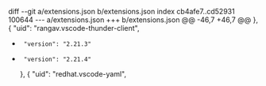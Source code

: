 diff --git a/extensions.json b/extensions.json
index cb4afe7..cd52931 100644
--- a/extensions.json
+++ b/extensions.json
@@ -46,7 +46,7 @@
     },
     {
       "uid": "rangav.vscode-thunder-client",
-      "version": "2.21.3"
+      "version": "2.21.4"
     },
     {
       "uid": "redhat.vscode-yaml",
